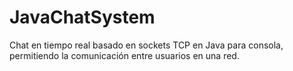 # JavaChatSystem
Chat en tiempo real basado en sockets TCP en Java para consola, permitiendo la comunicación entre usuarios en una red.
